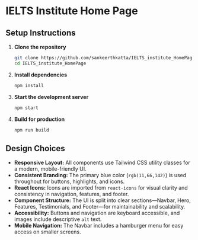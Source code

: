 # IELTS Institute Home Page

## Setup Instructions

1. **Clone the repository**
   ```bash
   git clone https://github.com/sankeerthkatta/IELTS_institute_HomePage.git
   cd IELTS_institute_HomePage
   ```

2. **Install dependencies**
   ```bash
   npm install
   ```

3. **Start the development server**
   ```bash
   npm start
   ```

4. **Build for production**
   ```bash
   npm run build
   ```

## Design Choices

- **Responsive Layout:** All components use Tailwind CSS utility classes for a modern, mobile-friendly UI.
- **Consistent Branding:** The primary blue color (`rgb(11,66,142)`) is used throughout for buttons, highlights, and icons.
- **React Icons:** Icons are imported from `react-icons` for visual clarity and consistency in navigation, features, and footer.
- **Component Structure:** The UI is split into clear sections—Navbar, Hero, Features, Testimonials, and Footer—for maintainability and scalability.
- **Accessibility:** Buttons and navigation are keyboard accessible, and images include descriptive `alt` text.
- **Mobile Navigation:** The Navbar includes a hamburger menu for easy access on smaller screens.

